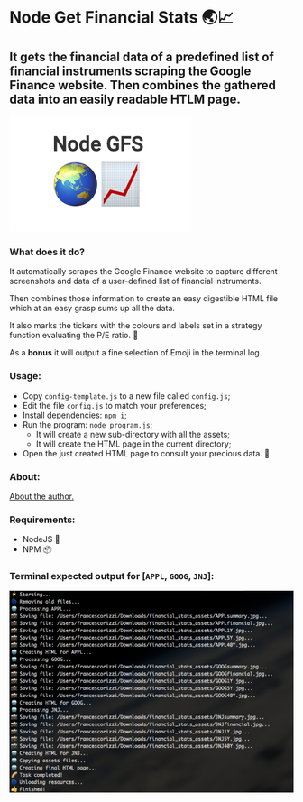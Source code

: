 # Node Get Financial Stats 🌏📈

## It gets the financial data of a predefined list of financial instruments scraping the Google Finance website. Then combines the gathered data into an easily readable HTLM page.

![Node GFS](assets/logo.png?raw=true "Node GFS")

### What does it do?
It automatically scrapes the Google Finance website to capture different screenshots and data of a user-defined list of financial instruments.

Then combines those information to create an easy digestible HTML file which at an easy grasp sums up all the data.

It also marks the tickers with the colours and labels set in a strategy function evaluating the P/E ratio. 💸

As a **bonus** it will output a fine selection of Emoji in the terminal log.

### Usage:
- Copy `config-template.js` to a new file called `config.js`;
- Edit the file `config.js` to match your preferences;
- Install dependencies: `npm i`;
- Run the program: `node program.js`;
    - It will create a new sub-directory with all the assets;
    - It will create the HTML page in the current directory;
- Open the just created HTML page to consult your precious data. 🙌

### About:
[About the author.](https://frarizzi.science/about)

### Requirements:
 - NodeJS 🦏
 - NPM 📦

### Terminal expected output for \[`APPL`, `GOOG`, `JNJ`\]:
![Terminal Output](assets/terminal-output.png?raw=true "Terminal Output")
